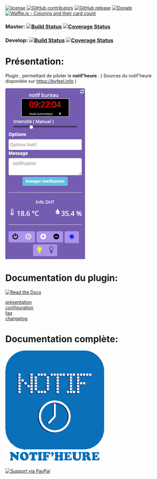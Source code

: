 
[![license](https://img.shields.io/github/license/NextDom/plugin-NotifHeure.svg)](./LICENSE) [![GitHub contributors](https://img.shields.io/github/contributors/NextDom/plugin-NotifHeure.svg)](../../graphs/contributors) [![GitHub release](https://img.shields.io/github/release/NextDom/plugin-NotifHeure.svg)](../../releases) [![Donate](https://img.shields.io/badge/Donate-PayPal-green.svg)](https://www.paypal.me/byfeel) [![Waffle.io - Columns and their card count](https://badge.waffle.io/NextDom/plugin-NotifHeure.svg?columns=all)](https://waffle.io/NextDom/plugin-NotifHeure)

### Master: [![Build Status](https://travis-ci.org/NextDom/plugin-NotifHeure.svg?branch=master)](https://travis-ci.org/NextDom/plugin-NotifHeure)  [![Coverage Status](https://coveralls.io/repos/github/NextDom/plugin-NotifHeure/badge.svg?branch=master)](https://coveralls.io/github/NextDom/plugin-NotifHeure?branch=master)

### Develop: [![Build Status](https://travis-ci.org/NextDom/plugin-NotifHeure.svg?branch=develop)](https://travis-ci.org/NextDom/plugin-NotifHeure)  [![Coverage Status](https://coveralls.io/repos/github/NextDom/plugin-NotifHeure/badge.svg?branch=develop)](https://coveralls.io/github/NextDom/plugin-NotifHeure?branch=develop)

# Présentation:

Plugin , permettant de piloter le **notif'heure** . ( Sources du notif'heure disponible sur https://byfeel.info )

  ![Widget Notif'Heure](docs/images/widgetNotif.jpg)


# Documentation du plugin:
[![Read the Docs](https://img.shields.io/readthedocs/pip.svg)](docs/fr_FR/presentation.md)

[présentation](docs/fr_FR/presentation.md)  
[configuration](docs/fr_FR/configuration.md)  
[faq](docs/fr_FR/faq.md)   
[changelog](docs/fr_FR/changelog.md)

# Documentation complète:

[![Read the Docs](plugin_info/NotifHeure_icon.png)](https://NextDom.github.io/plugin-NotifHeure)


[![Support via PayPal](https://cdn.rawgit.com/twolfson/paypal-github-button/1.0.0/dist/button.svg)](https://www.paypal.me/byfeel/)
